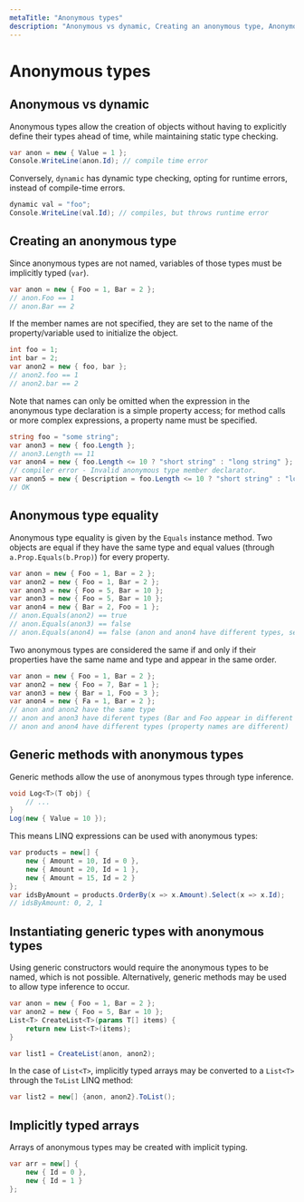 ```yaml
---
metaTitle: "Anonymous types"
description: "Anonymous vs dynamic, Creating an anonymous type, Anonymous type equality, Generic methods with anonymous types, Instantiating generic types with anonymous types, Implicitly typed arrays"
---
```


# Anonymous types



## Anonymous vs dynamic


Anonymous types allow the creation of objects without having to explicitly define their types ahead of time, while maintaining static type checking.

```cs
var anon = new { Value = 1 };
Console.WriteLine(anon.Id); // compile time error

```

Conversely, `dynamic` has dynamic type checking, opting for runtime errors, instead of compile-time errors.

```cs
dynamic val = "foo";
Console.WriteLine(val.Id); // compiles, but throws runtime error

```



## Creating an anonymous type


Since anonymous types are not named, variables of those types must be implicitly typed (`var`).

```cs
var anon = new { Foo = 1, Bar = 2 };
// anon.Foo == 1
// anon.Bar == 2

```

If the member names are not specified, they are set to the name of the property/variable used to initialize the object.

```cs
int foo = 1;
int bar = 2;
var anon2 = new { foo, bar };
// anon2.foo == 1
// anon2.bar == 2

```

Note that names can only be omitted when the expression in the anonymous type declaration is a simple property access; for method calls or more complex expressions, a property name must be specified.

```cs
string foo = "some string";
var anon3 = new { foo.Length };
// anon3.Length == 11
var anon4 = new { foo.Length <= 10 ? "short string" : "long string" };
// compiler error - Invalid anonymous type member declarator.
var anon5 = new { Description = foo.Length <= 10 ? "short string" : "long string" };
// OK

```



## Anonymous type equality


Anonymous type equality is given by the `Equals` instance method. Two objects are equal if they have the same type and equal values (through `a.Prop.Equals(b.Prop)`) for every property.

```cs
var anon = new { Foo = 1, Bar = 2 };
var anon2 = new { Foo = 1, Bar = 2 };
var anon3 = new { Foo = 5, Bar = 10 };
var anon3 = new { Foo = 5, Bar = 10 };
var anon4 = new { Bar = 2, Foo = 1 };
// anon.Equals(anon2) == true
// anon.Equals(anon3) == false
// anon.Equals(anon4) == false (anon and anon4 have different types, see below)

```

Two anonymous types are considered the same if and only if their properties have the same name and type and appear in the same order.

```cs
var anon = new { Foo = 1, Bar = 2 };
var anon2 = new { Foo = 7, Bar = 1 };
var anon3 = new { Bar = 1, Foo = 3 };
var anon4 = new { Fa = 1, Bar = 2 };
// anon and anon2 have the same type
// anon and anon3 have diferent types (Bar and Foo appear in different orders)
// anon and anon4 have different types (property names are different)

```



## Generic methods with anonymous types


Generic methods allow the use of anonymous types through type inference.

```cs
void Log<T>(T obj) {
    // ...
}
Log(new { Value = 10 });

```

This means LINQ expressions can be used with anonymous types:

```cs
var products = new[] {
    new { Amount = 10, Id = 0 },
    new { Amount = 20, Id = 1 },
    new { Amount = 15, Id = 2 }
};
var idsByAmount = products.OrderBy(x => x.Amount).Select(x => x.Id);
// idsByAmount: 0, 2, 1

```



## Instantiating generic types with anonymous types


Using generic constructors would require the anonymous types to be named, which is not possible. Alternatively, generic methods may be used to allow type inference to occur.

```cs
var anon = new { Foo = 1, Bar = 2 };
var anon2 = new { Foo = 5, Bar = 10 };
List<T> CreateList<T>(params T[] items) {
    return new List<T>(items);
}

var list1 = CreateList(anon, anon2);

```

In the case of `List<T>`, implicitly typed arrays may be converted to a `List<T>` through the `ToList` LINQ method:

```cs
var list2 = new[] {anon, anon2}.ToList();

```



## Implicitly typed arrays


Arrays of anonymous types may be created with implicit typing.

```cs
var arr = new[] {
    new { Id = 0 },
    new { Id = 1 }
};

```

